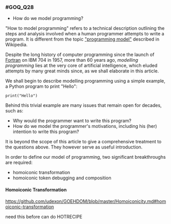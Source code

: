 ### #GOQ_Q28 
- How do we model programming?

"How to model programming" refers to a technical description outlining the steps and analysis involved when a human programmer attempts to write a program. It is different from the topic ["programming model"](https://en.wikipedia.org/wiki/Programming_model) described in Wikipedia.

Despite the long history of computer programming since the launch of [Fortran](https://en.wikipedia.org/wiki/Fortran) on IBM 704 in 1957, more than 60 years ago, _modelling programming_ lies at the very core of artificial intelligence, which eluded attempts by many great minds since, as we shall elaborate in this article.

We shall begin to describe modelling programming using a simple example, a Python program to print "Hello":

```
print("Hello")
```

Behind this trivial example are many issues that remain open for decades, such as:
- Why would the programmer want to write this program?
- How do we model the programmer's motivations, including his (her) intention to write this program?

It is beyond the scope of this article to give a comprehensive treatment to the questions above. They however serve as useful introduction. 

In order to define our model of programming, two significant breakthroughs are required:
- homoiconic transformation
- homoiconic token debugging and composition

#### Homoiconic Transformation

https://github.com/udexon/GOEHDOM/blob/master/Homoiconicity.md#homoiconic-transformation

need this before can do HOTRECIPE
